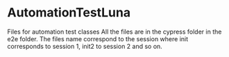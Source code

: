 # AutomationTestLuna
Files for automation test classes
All the files are in the cypress folder in the e2e folder.
The files name correspond to the session where init 
corresponds to session 1, init2 to session 2 and so on.
